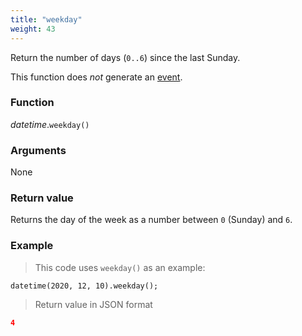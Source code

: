 ```yaml
---
title: "weekday"
weight: 43
---
```


Return the number of days (`0..6`) since the last Sunday.

This function does *not* generate an [event](../../../overview/events).

### Function

*datetime*.`weekday()`

### Arguments

None

### Return value

Returns the day of the week as a number between `0` (Sunday) and `6`.

### Example

> This code uses `weekday()` as an example:

```thingsdb,json_response
datetime(2020, 12, 10).weekday();
```

> Return value in JSON format

```json
4
```


